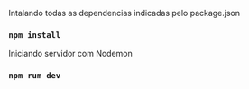 Intalando todas as dependencias indicadas pelo package.json
### `npm install`

Iniciando servidor com Nodemon
### `npm rum dev`
